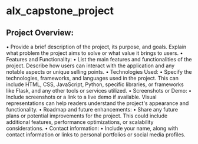 # alx_capstone_project


## Project Overview:
• Provide a brief description of the project, its purpose, and goals. Explain what problem the project aims to solve or what value it brings to users.
• Features and Functionality:
• List the main features and functionalities of the project. Describe how users can interact with the application and any notable aspects or unique selling points.
• Technologies Used:
• Specify the technologies, frameworks, and languages used in the project. This can include
HTML, CSS, JavaScript, Python, specific libraries, or frameworks like Flask, and any other tools or services utilized.
• Screenshots or Demo:
• Include screenshots or a link to a live demo if available. Visual representations can help readers understand the project's appearance and functionality.
• Roadmap and future enhancements:
• Share any future plans or potential improvements for the project. This could include additional features, performance optimizations, or scalability considerations.
• Contact information:
• Include your name, along with contact information or links to personal portfolios or social media profiles.
